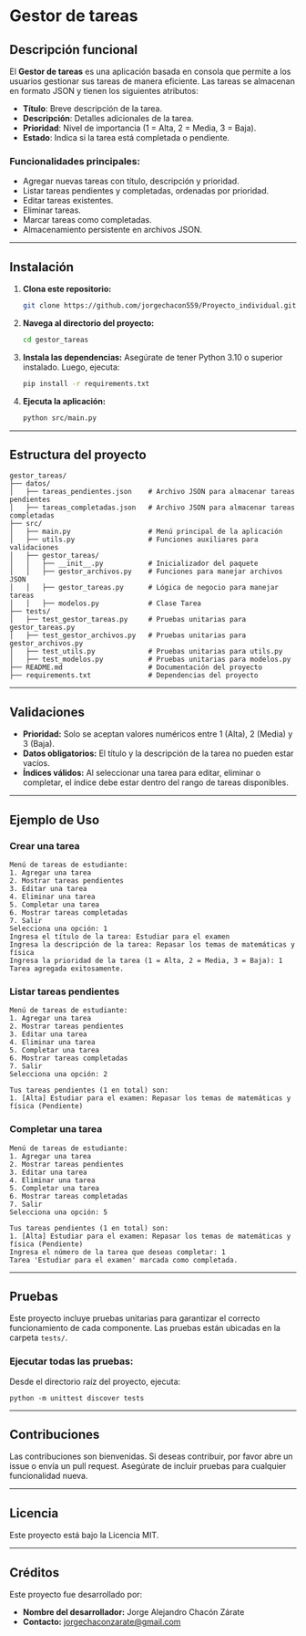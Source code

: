 # Gestor de tareas

## Descripción funcional
El **Gestor de tareas** es una aplicación basada en consola que permite a los usuarios gestionar sus tareas de manera eficiente. Las tareas se almacenan en formato JSON y tienen los siguientes atributos:
- **Título**: Breve descripción de la tarea.
- **Descripción**: Detalles adicionales de la tarea.
- **Prioridad**: Nivel de importancia (1 = Alta, 2 = Media, 3 = Baja).
- **Estado**: Indica si la tarea está completada o pendiente.

### Funcionalidades principales:
- Agregar nuevas tareas con título, descripción y prioridad.
- Listar tareas pendientes y completadas, ordenadas por prioridad.
- Editar tareas existentes.
- Eliminar tareas.
- Marcar tareas como completadas.
- Almacenamiento persistente en archivos JSON.

---

## Instalación

1. **Clona este repositorio:**
   ```bash
   git clone https://github.com/jorgechacon559/Proyecto_individual.git
   ```

2. **Navega al directorio del proyecto:**
   ```bash
   cd gestor_tareas
   ```

3. **Instala las dependencias:**
   Asegúrate de tener Python 3.10 o superior instalado. Luego, ejecuta:
   ```bash
   pip install -r requirements.txt
   ```

4. **Ejecuta la aplicación:**
   ```bash
   python src/main.py
   ```

---

## Estructura del proyecto

```
gestor_tareas/
├── datos/
│   ├── tareas_pendientes.json    # Archivo JSON para almacenar tareas pendientes
│   ├── tareas_completadas.json   # Archivo JSON para almacenar tareas completadas
├── src/
│   ├── main.py                   # Menú principal de la aplicación
│   ├── utils.py                  # Funciones auxiliares para validaciones
│   ├── gestor_tareas/
│   │   ├── __init__.py           # Inicializador del paquete
│   │   ├── gestor_archivos.py    # Funciones para manejar archivos JSON
│   │   ├── gestor_tareas.py      # Lógica de negocio para manejar tareas
│   │   ├── modelos.py            # Clase Tarea
├── tests/
│   ├── test_gestor_tareas.py     # Pruebas unitarias para gestor_tareas.py
│   ├── test_gestor_archivos.py   # Pruebas unitarias para gestor_archivos.py
│   ├── test_utils.py             # Pruebas unitarias para utils.py
│   ├── test_modelos.py           # Pruebas unitarias para modelos.py
├── README.md                     # Documentación del proyecto
├── requirements.txt              # Dependencias del proyecto
```

---

## Validaciones

- **Prioridad:** Solo se aceptan valores numéricos entre 1 (Alta), 2 (Media) y 3 (Baja).
- **Datos obligatorios:** El título y la descripción de la tarea no pueden estar vacíos.
- **Índices válidos:** Al seleccionar una tarea para editar, eliminar o completar, el índice debe estar dentro del rango de tareas disponibles.

---

## Ejemplo de Uso

### Crear una tarea
```
Menú de tareas de estudiante:
1. Agregar una tarea
2. Mostrar tareas pendientes
3. Editar una tarea
4. Eliminar una tarea
5. Completar una tarea
6. Mostrar tareas completadas
7. Salir
Selecciona una opción: 1
Ingresa el título de la tarea: Estudiar para el examen
Ingresa la descripción de la tarea: Repasar los temas de matemáticas y física
Ingresa la prioridad de la tarea (1 = Alta, 2 = Media, 3 = Baja): 1
Tarea agregada exitosamente.
```

### Listar tareas pendientes
```
Menú de tareas de estudiante:
1. Agregar una tarea
2. Mostrar tareas pendientes
3. Editar una tarea
4. Eliminar una tarea
5. Completar una tarea
6. Mostrar tareas completadas
7. Salir
Selecciona una opción: 2

Tus tareas pendientes (1 en total) son:
1. [Alta] Estudiar para el examen: Repasar los temas de matemáticas y física (Pendiente)
```

### Completar una tarea
```
Menú de tareas de estudiante:
1. Agregar una tarea
2. Mostrar tareas pendientes
3. Editar una tarea
4. Eliminar una tarea
5. Completar una tarea
6. Mostrar tareas completadas
7. Salir
Selecciona una opción: 5

Tus tareas pendientes (1 en total) son:
1. [Alta] Estudiar para el examen: Repasar los temas de matemáticas y física (Pendiente)
Ingresa el número de la tarea que deseas completar: 1
Tarea 'Estudiar para el examen' marcada como completada.
```

---

## Pruebas

Este proyecto incluye pruebas unitarias para garantizar el correcto funcionamiento de cada componente. Las pruebas están ubicadas en la carpeta `tests/`.

### Ejecutar todas las pruebas:
Desde el directorio raíz del proyecto, ejecuta:
```
python -m unittest discover tests
```

---

## Contribuciones

Las contribuciones son bienvenidas. Si deseas contribuir, por favor abre un issue o envía un pull request. Asegúrate de incluir pruebas para cualquier funcionalidad nueva.

---

## Licencia

Este proyecto está bajo la Licencia MIT.

---

## Créditos

Este proyecto fue desarrollado por:
- **Nombre del desarrollador:** Jorge Alejandro Chacón Zárate
- **Contacto:** jorgechaconzarate@gmail.com